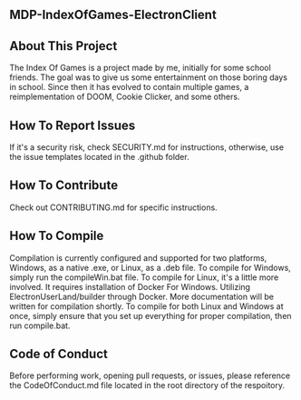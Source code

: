 ##  MDP-IndexOfGames-ElectronClient

## About This Project
The Index Of Games is a project made by me, initially for some school friends. The goal was to give us some entertainment on those boring days in school. Since then it has evolved to contain multiple games, a reimplementation of DOOM, Cookie Clicker, and some others.

## How To Report Issues
If it's a security risk, check SECURITY.md for instructions, otherwise, use the issue templates located in the .github folder.

## How To Contribute
Check out CONTRIBUTING.md for specific instructions.

## How To Compile
Compilation is currently configured and supported for two platforms, Windows, as a native .exe, or Linux, as a .deb file.
To compile for Windows, simply run the compileWin.bat file.
To compile for Linux, it's a little more involved. It requires installation of Docker For Windows. Utilizing ElectronUserLand/builder through Docker. More documentation will be written for compilation shortly.
To compile for both Linux and Windows at once, simply ensure that you set up everything for proper compilation, then run compile.bat.

## Code of Conduct
Before performing work, opening pull requests, or issues, please reference the CodeOfConduct.md file located in the root directory of the respoitory.
